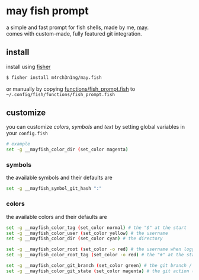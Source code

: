 # may fish prompt

a simple and fast prompt for fish shells, made by me, [may](https://github.com/m4rch3n1ng).  
comes with custom-made, fully featured git integration.

## install

install using [fisher](https://github.com/jorgebucaran/fisher)

```sh
$ fisher install m4rch3n1ng/may.fish
```

or manually by copying [functions/fish_prompt.fish](/functions/fish_prompt.fish) to `~/.config/fish/functions/fish_prompt.fish`

## customize

you can customize _colors_, _symbols_ and _text_ by setting global variables in your `config.fish`

```sh
# example
set -g __mayfish_color_dir (set_color magenta)
```

### symbols

the available symbols and their defaults are

```sh
set -g __mayfish_symbol_git_hash ":"
```

### colors

the available colors and their defaults are

```sh
set -g __mayfish_color_tag (set_color normal) # the "$" at the start
set -g __mayfish_color_user (set_color yellow) # the username
set -g __mayfish_color_dir (set_color cyan) # the directory

set -g __mayfish_color_root (set_color -o red) # the username when logged in as root
set -g __mayfish_color_root_tag (set_color -o red) # the "#" at the start when logged in as root

set -g __mayfish_color_git_branch (set_color green) # the git branch / hash / rev
set -g __mayfish_color_git_state (set_color magenta) # the git action (rebase, bisect, merge, cherry-pick, revert, am)
```
